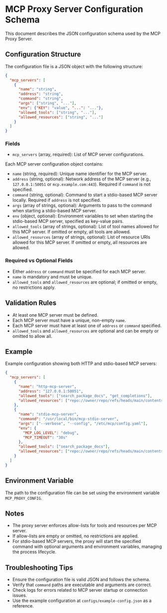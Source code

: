 # MCP Proxy Server Configuration Schema

This document describes the JSON configuration schema used by the MCP Proxy Server.

## Configuration Structure

The configuration file is a JSON object with the following structure:

```json
{
  "mcp_servers": [
    {
      "name": "string",
      "address": "string",
      "command": "string",
      "args": ["string", "..."],
      "env": {"KEY": "value", "...": "..."},
      "allowed_tools": ["string", "..."],
      "allowed_resources": ["string", "..."]
    }
  ]
}
```

### Fields

- `mcp_servers` (array, required): List of MCP server configurations.

Each MCP server configuration object contains:

- `name` (string, required): Unique name identifier for the MCP server.
- `address` (string, optional): Network address of the MCP server (e.g., `127.0.0.1:50051` or `mcp.example.com:443`). Required if `command` is not specified.
- `command` (string, optional): Command to start a stdio-based MCP server locally. Required if `address` is not specified.
- `args` (array of strings, optional): Arguments to pass to the command when starting a stdio-based MCP server.
- `env` (object, optional): Environment variables to set when starting the stdio-based MCP server, specified as key-value pairs.
- `allowed_tools` (array of strings, optional): List of tool names allowed for this MCP server. If omitted or empty, all tools are allowed.
- `allowed_resources` (array of strings, optional): List of resource URIs allowed for this MCP server. If omitted or empty, all resources are allowed.

### Required vs Optional Fields

- Either `address` or `command` must be specified for each MCP server.
- `name` is mandatory and must be unique.
- `allowed_tools` and `allowed_resources` are optional; if omitted or empty, no restrictions apply.

## Validation Rules

- At least one MCP server must be defined.
- Each MCP server must have a unique, non-empty `name`.
- Each MCP server must have at least one of `address` or `command` specified.
- `allowed_tools` and `allowed_resources` are optional and can be empty or omitted to allow all.

## Example

Example configuration showing both HTTP and stdio-based MCP servers:

```json
{
  "mcp_servers": [
    {
      "name": "http-mcp-server",
      "address": "127.0.0.1:50051",
      "allowed_tools": ["search_package_docs", "get_completions"],
      "allowed_resources": ["repo://owner/repo/refs/heads/main/contents/file.go"]
    },
    {
      "name": "stdio-mcp-server",
      "command": "/usr/local/bin/mcp-stdio-server",
      "args": ["--verbose", "--config", "/etc/mcp/config.yaml"],
      "env": {
        "MCP_LOG_LEVEL": "debug",
        "MCP_TIMEOUT": "30s"
      },
      "allowed_tools": ["search_package_docs"],
      "allowed_resources": ["repo://owner/repo/refs/heads/main/contents/file.go"]
    }
  ]
}
```

## Environment Variable

The path to the configuration file can be set using the environment variable `MCP_PROXY_CONFIG`.

## Notes

- The proxy server enforces allow-lists for tools and resources per MCP server.
- If allow-lists are empty or omitted, no restrictions are applied.
- For stdio-based MCP servers, the proxy will start the specified command with optional arguments and environment variables, managing the process lifecycle.

## Troubleshooting Tips

- Ensure the configuration file is valid JSON and follows the schema.
- Verify that `command` paths are executable and arguments are correct.
- Check logs for errors related to MCP server startup or connection issues.
- Use the example configuration at `configs/example-config.json` as a reference.